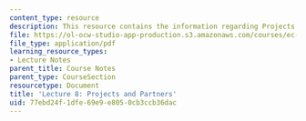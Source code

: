 ```yaml
---
content_type: resource
description: This resource contains the information regarding Projects and Partners.
file: https://ol-ocw-studio-app-production.s3.amazonaws.com/courses/ec-701j-d-lab-i-development-fall-2009/77ebd24f1dfe69e9e8050cb3ccb36dac_MITEC_701JF09_lec08_nb.pdf
file_type: application/pdf
learning_resource_types:
- Lecture Notes
parent_title: Course Notes
parent_type: CourseSection
resourcetype: Document
title: 'Lecture 8: Projects and Partners'
uid: 77ebd24f-1dfe-69e9-e805-0cb3ccb36dac
---
```

